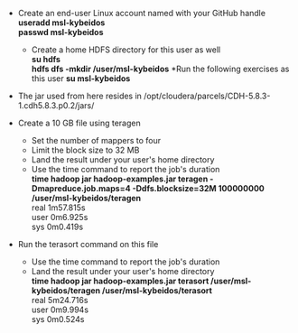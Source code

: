 * Create an end-user Linux account named with your GitHub handle<br />
	**useradd msl-kybeidos**<br />
	**passwd msl-kybeidos**<br />

	* Create a home HDFS directory for this user as well<br />
  	**su hdfs**<br />
  	**hdfs dfs -mkdir /user/msl-kybeidos**
  *Run the following exercises as this user
  	**su msl-kybeidos**<br />
    
* The jar used from here resides in /opt/cloudera/parcels/CDH-5.8.3-1.cdh5.8.3.p0.2/jars/

* Create a 10 GB file using teragen
	* Set the number of mappers to four
  * Limit the block size to 32 MB
  * Land the result under your user's home directory
  * Use the time command to report the job's duration<br />
  **time hadoop jar hadoop-examples.jar teragen -Dmapreduce.job.maps=4 -Ddfs.blocksize=32M 100000000 /user/msl-kybeidos/teragen**<br />
  real    1m57.815s<br />
	user    0m6.925s<br />
	sys     0m0.419s<br />

* Run the terasort command on this file
	* Use the time command to report the job's duration
  * Land the result under your user's home directory<br />
  **time hadoop jar hadoop-examples.jar terasort /user/msl-kybeidos/teragen /user/msl-kybeidos/terasort**<br />
  real    5m24.716s<br />
	user    0m9.994s<br />
	sys     0m0.524s<br />





